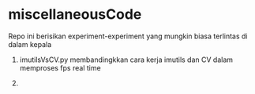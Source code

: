 # miscellaneousCode
Repo ini berisikan experiment-experiment yang mungkin biasa terlintas di dalam kepala

1. imutilsVsCV.py
membandingkkan cara kerja imutils dan CV dalam memproses fps real time

2.
